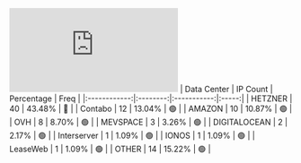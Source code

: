 ![Diagramm](https://github.com/obajay/StateSync-snapshots/blob/main/Projects/Source/1/README.md)
| Data Center | IP Count | Percentage | Freq |
|:------------:|:--------:|:-----------:|:-----:|
| HETZNER | 40 | 43.48% | 🔴 |
| Contabo | 12 | 13.04% | 🟢 |
| AMAZON | 10 | 10.87% | 🟢 |
| OVH | 8 | 8.70% | 🟢 |
| MEVSPACE | 3 | 3.26% | 🟢 |
| DIGITALOCEAN | 2 | 2.17% | 🟢 |
| Interserver | 1 | 1.09% | 🟢 |
| IONOS | 1 | 1.09% | 🟢 |
| LeaseWeb | 1 | 1.09% | 🟢 |
| OTHER | 14 | 15.22% | 🟢 |